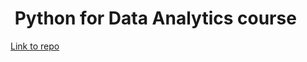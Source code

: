 #  Python for Data Analytics course

[Link to repo](https://github.com/dgarhdez/dgarhdez.github.io)
